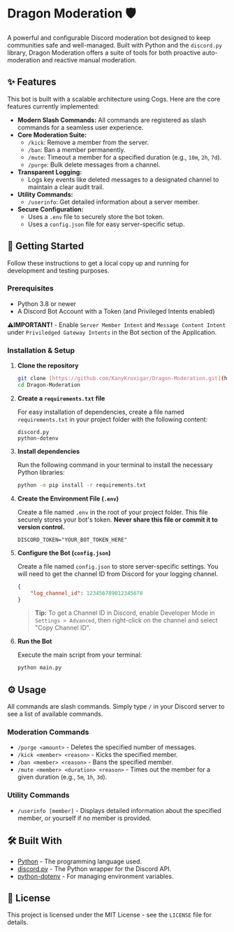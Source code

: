 # Dragon Moderation 🛡️

A powerful and configurable Discord moderation bot designed to keep communities safe and well-managed. Built with Python and the `discord.py` library, Dragon Moderation offers a suite of tools for both proactive auto-moderation and reactive manual moderation.

## ✨ Features

This bot is built with a scalable architecture using Cogs. Here are the core features currently implemented:

* **Modern Slash Commands:** All commands are registered as slash commands for a seamless user experience.
* **Core Moderation Suite:**
    * `/kick`: Remove a member from the server.
    * `/ban`: Ban a member permanently.
    * `/mute`: Timeout a member for a specified duration (e.g., `10m`, `2h`, `7d`).
    * `/purge`: Bulk delete messages from a channel.
* **Transparent Logging:**
    * Logs key events like deleted messages to a designated channel to maintain a clear audit trail.
* **Utility Commands:**
    * `/userinfo`: Get detailed information about a server member.
* **Secure Configuration:**
    * Uses a `.env` file to securely store the bot token.
    * Uses a `config.json` file for easy server-specific setup.

## 🚀 Getting Started

Follow these instructions to get a local copy up and running for development and testing purposes.

### Prerequisites

* Python 3.8 or newer
* A Discord Bot Account with a Token (and Privileged Intents enabled)

**⚠️IMPORTANT!** - Enable `Server Member Intent` and `Message Content Intent` under `Priviledged Gateway Intents` in the Bot section of the Application.

### Installation & Setup

1.  **Clone the repository**
    ```sh
    git clone [https://github.com/KanyKroxigar/Dragon-Moderation.git](https://github.com/KanyKroxigar/Dragon-Moderation.git)
    cd Dragon-Moderation
    ```

2.  **Create a `requirements.txt` file**
  
    For easy installation of dependencies, create a file named `requirements.txt` in your project folder with the following content:
    ```
    discord.py
    python-dotenv
    ```

4.  **Install dependencies**
  
    Run the following command in your terminal to install the necessary Python libraries:
    ```sh
    python -m pip install -r requirements.txt
    ```

5.  **Create the Environment File (`.env`)**
 
    Create a file named `.env` in the root of your project folder. This file securely stores your bot's token. **Never share this file or commit it to version control.**
    ```
    DISCORD_TOKEN="YOUR_BOT_TOKEN_HERE"
    ```

6.  **Configure the Bot (`config.json`)**
 
    Create a file named `config.json` to store server-specific settings. You will need to get the channel ID from Discord for your logging channel.
    ```json
    {
        "log_channel_id": 123456789012345678 
    }
    ```
    > **Tip:** To get a Channel ID in Discord, enable Developer Mode in `Settings > Advanced`, then right-click on the channel and select "Copy Channel ID".

7.  **Run the Bot**
   
    Execute the main script from your terminal:
    ```sh
    python main.py
    ```

## ⚙️ Usage

All commands are slash commands. Simply type `/` in your Discord server to see a list of available commands.

### Moderation Commands
* `/purge <amount>` - Deletes the specified number of messages.
* `/kick <member> <reason>` - Kicks the specified member.
* `/ban <member> <reason>` - Bans the specified member.
* `/mute <member> <duration> <reason>` - Times out the member for a given duration (e.g., `5m`, `1h`, `3d`).

### Utility Commands
* `/userinfo [member]` - Displays detailed information about the specified member, or yourself if no member is provided.

## 🛠️ Built With

* [Python](https://www.python.org/) - The programming language used.
* [discord.py](https://github.com/Rapptz/discord.py) - The Python wrapper for the Discord API.
* [python-dotenv](https://github.com/theskumar/python-dotenv) - For managing environment variables.

## 📜 License

This project is licensed under the MIT License - see the `LICENSE` file for details.
